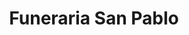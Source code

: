 ---
title: "Funeraria San Pablo"
url: /liberia/funeraria-san-pablo/
shop: directores de funerarias
---